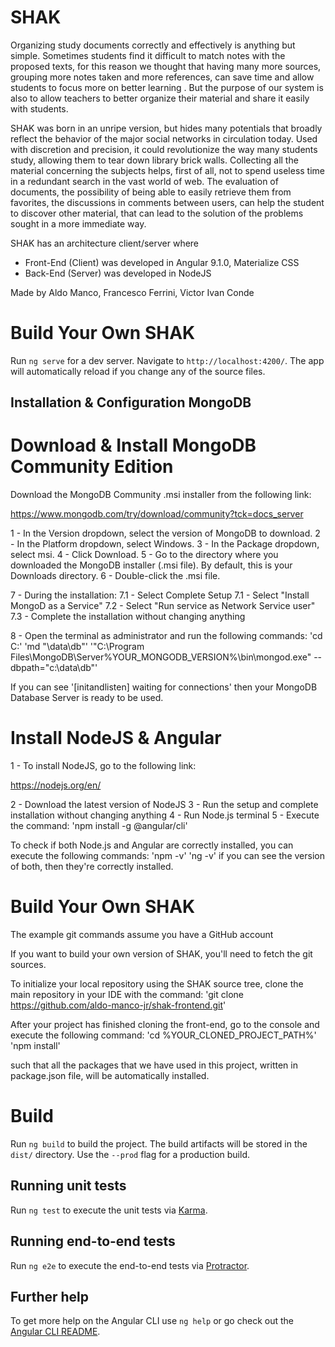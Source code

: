 # SHAK

Organizing study documents correctly and effectively is anything but simple.
Sometimes students find it difficult to match notes with the proposed texts, for this reason we thought that having many more sources, grouping more notes taken and more references, can save time and allow students to focus more on better learning . But the purpose of our system is also to allow teachers to better organize their material and share it easily with students.

SHAK was born in an unripe version, but hides many potentials that broadly reflect the behavior of the major social networks in circulation today.
Used with discretion and precision, it could revolutionize the way many students study, allowing them to tear down library brick walls.
Collecting all the material concerning the subjects helps, first of all, not to spend useless time in a redundant search in the vast world of web. The evaluation of documents, the possibility of being able to easily retrieve them from favorites, the discussions in comments between users, can help the student to discover other material, that can lead to the solution of the problems sought in a more immediate way.

SHAK has an architecture client/server where
- Front-End (Client) was developed in Angular 9.1.0, Materialize CSS
- Back-End (Server) was developed in NodeJS

Made by Aldo Manco, Francesco Ferrini, Victor Ivan Conde

# Build Your Own SHAK 

Run `ng serve` for a dev server. Navigate to `http://localhost:4200/`. The app will automatically reload if you change any of the source files.

## Installation & Configuration MongoDB

# Download & Install MongoDB Community Edition

Download the MongoDB Community .msi installer from the following link:

https://www.mongodb.com/try/download/community?tck=docs_server

1 - In the Version dropdown, select the version of MongoDB to download.
2 - In the Platform dropdown, select Windows.
3 - In the Package dropdown, select msi.
4 - Click Download.
5 - Go to the directory where you downloaded the MongoDB installer (.msi file). By default, this is your Downloads directory.
6 - Double-click the .msi file.

7 - During the installation:
7.1 - Select Complete Setup
7.1 - Select "Install MongoD as a Service"
7.2 - Select "Run service as Network Service user"
7.3 - Complete the installation without changing anything

8 - Open the terminal as administrator and run the following commands:
'cd C:\'
'md "\data\db"'
'"C:\Program Files\MongoDB\Server\%YOUR_MONGODB_VERSION%\bin\mongod.exe" --dbpath="c:\data\db"'

If you can see
'[initandlisten] waiting for connections'
then your MongoDB Database Server is ready to be used.

# Install NodeJS & Angular

1 - To install NodeJS, go to the following link:

https://nodejs.org/en/

2 - Download the latest version of NodeJS
3 - Run the setup and complete installation without changing anything
4 - Run Node.js terminal
5 - Execute the command:
'npm install -g @angular/cli'

To check if both Node.js and Angular are correctly installed, you can execute the following commands:
'npm -v'
'ng -v'
if you can see the version of both, then they're correctly installed.



# Build Your Own SHAK

The example git commands assume you have a GitHub account

If you want to build your own version of SHAK, you'll need to fetch the git sources.

To initialize your local repository using the SHAK source tree, clone the main repository in your IDE with the command:
'git clone https://github.com/aldo-manco-jr/shak-frontend.git'

After your project has finished cloning the front-end, go to the console and execute the following command:
'cd %YOUR_CLONED_PROJECT_PATH%'
'npm install'

such that all the packages that we have used in this project, written in package.json file, will be automatically installed.


# Build

Run `ng build` to build the project. The build artifacts will be stored in the `dist/` directory. Use the `--prod` flag for a production build.

## Running unit tests

Run `ng test` to execute the unit tests via [Karma](https://karma-runner.github.io).

## Running end-to-end tests

Run `ng e2e` to execute the end-to-end tests via [Protractor](http://www.protractortest.org/).

## Further help

To get more help on the Angular CLI use `ng help` or go check out the [Angular CLI README](https://github.com/angular/angular-cli/blob/master/README.md).
